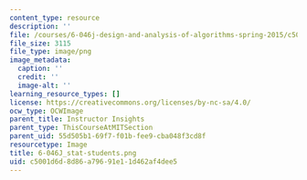 ```yaml
---
content_type: resource
description: ''
file: /courses/6-046j-design-and-analysis-of-algorithms-spring-2015/c5001d6d8d86a79691e11d462af4dee5_6-046J_stat-students.png
file_size: 3115
file_type: image/png
image_metadata:
  caption: ''
  credit: ''
  image-alt: ''
learning_resource_types: []
license: https://creativecommons.org/licenses/by-nc-sa/4.0/
ocw_type: OCWImage
parent_title: Instructor Insights
parent_type: ThisCourseAtMITSection
parent_uid: 55d505b1-69f7-f01b-fee9-cba048f3cd8f
resourcetype: Image
title: 6-046J_stat-students.png
uid: c5001d6d-8d86-a796-91e1-1d462af4dee5
---
```

